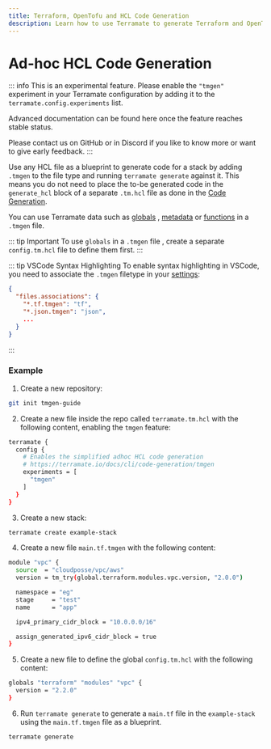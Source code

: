 ```yaml
---
title: Terraform, OpenTofu and HCL Code Generation
description: Learn how to use Terramate to generate Terraform and OpenTofu configurations on the fly.
---
```


# Ad-hoc HCL Code Generation

::: info
This is an experimental feature. Please enable the `"tmgen"` experiment in your Terramate configuration by adding it to the `terramate.config.experiments` list.

Advanced documentation can be found here once the feature reaches stable status.

Please contact us on GitHub or in Discord if you like to know more or want to give early feedback.
:::

Use any HCL file as a blueprint to generate code for a stack by adding `.tmgen` to the file type and running `terramate generate` against it. This means you do not need to place the to-be generated code in the `generate_hcl` block of a separate `.tm.hcl` file as done in the [Code Generation](./generate-hcl.md).

You can use Terramate data such as [globals](https://terramate.io/docs/cli/code-generation/variables/globals) , [metadata](https://terramate.io/docs/cli/code-generation/variables/metadata) or [functions](https://terramate.io/docs/cli/code-generation/functions/) in a `.tmgen` file.

::: tip Important
To use `globals` in a `.tmgen` file , create a separate `config.tm.hcl` file to define them first.
:::

::: tip VSCode Syntax Highlighting
To enable syntax highlighting in VSCode, you need to associate the `.tmgen`
filetype in your [settings](https://code.visualstudio.com/docs/getstarted/settings):

```json
{
  "files.associations": {
    "*.tf.tmgen": "tf",
    "*.json.tmgen": "json",
    ...
  }
}
```
:::

### Example

1. Create a new repository:
```sh
git init tmgen-guide
```
2.  Create a new file inside the repo called `terramate.tm.hcl` with the following content, enabling the `tmgen` feature:
```sh
terramate {
  config {
    # Enables the simplified adhoc HCL code generation
    # https://terramate.io/docs/cli/code-generation/tmgen
    experiments = [
      "tmgen"
    ]
  }
}
```
3. Create a new stack:
```sh
terramate create example-stack
```
4. Create a new file `main.tf.tmgen` with the following content:
```sh
module "vpc" {
  source  = "cloudposse/vpc/aws"
  version = tm_try(global.terraform.modules.vpc.version, "2.0.0")

  namespace = "eg"
  stage     = "test"
  name      = "app"

  ipv4_primary_cidr_block = "10.0.0.0/16"

  assign_generated_ipv6_cidr_block = true
}
```
5. Create a new file to define the global `config.tm.hcl` with the following content:
```sh
globals "terraform" "modules" "vpc" {
  version = "2.2.0"
}
```
6. Run `terramate generate` to generate a `main.tf` file in the `example-stack` using the `main.tf.tmgen` file as a blueprint.
```sh
terramate generate
```
